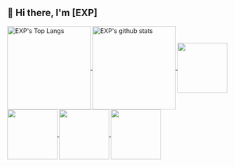## 👋  Hi there, I'm [EXP]

<!--BGN_SECTION:github-readme-stats-->
<a href="https://duzhi5368.github.io/OLDPAGE/" target="_blank">
  <img height="190" align="center" src="https://github-readme-stats.vercel.app/api/top-langs/?username=duzhi5368&hide=HTML,CSS,TSQL&theme=great-gatsby" alt="EXP's Top Langs" />
</a>
<a href="https://duzhi5368.github.io/OLDPAGE/" target="_blank">
  <img height="190" align="center" src="https://github-readme-stats.vercel.app/api?username=duzhi5368&count_private=true&show_icons=true&theme=nightowl" alt="EXP's github stats" />
</a>


<a href="https://github.com/duzhi5368/hexo-blog" target="_blank">
  <img height="114" align="center" src="https://github-readme-stats.vercel.app/api/pin/?username=duzhi5368&repo=hexo-blog&theme=nord" />
</a>    

<a href="https://github.com/duzhi5368/threat-broadcast" target="_blank">
  <img height="114" align="center" src="https://github-readme-stats.vercel.app/api/pin/?username=duzhi5368&repo=threat-broadcast&theme=nord" />
</a>    

<a href="https://github.com/duzhi5368/CTF-Solving-Reports" target="_blank">
  <img height="114" align="center" src="https://github-readme-stats.vercel.app/api/pin/?username=duzhi5368&repo=CTF-Solving-Reports&theme=nord" />
</a>

<a href="https://github.com/duzhi5368/POJ-Solving-Reports" target="_blank">
  <img height="114" align="center" src="https://github-readme-stats.vercel.app/api/pin/?username=duzhi5368&repo=POJ-Solving-Reports&theme=nord" />
</a>
<!--END_SECTION:github-readme-stats-->
